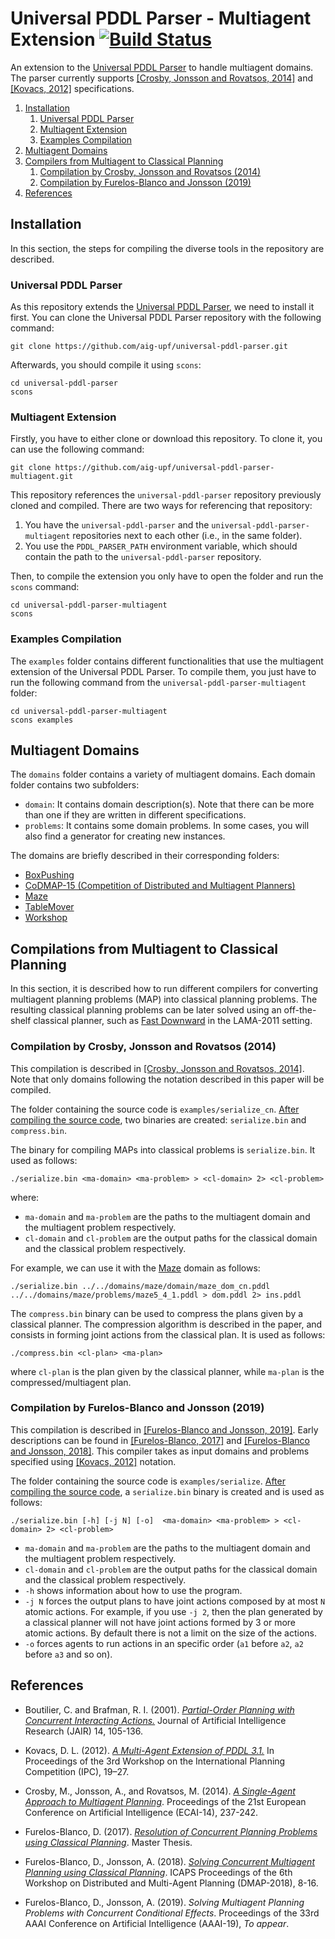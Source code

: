 # Universal PDDL Parser - Multiagent Extension [![Build Status](https://travis-ci.org/aig-upf/universal-pddl-parser-multiagent.svg?branch=master)](https://travis-ci.org/aig-upf/universal-pddl-parser-multiagent)

An extension to the [Universal PDDL Parser](https://github.com/aig-upf/universal-pddl-parser) to handle multiagent domains. The parser currently supports [[Crosby, Jonsson and Rovatsos, 2014]](#ref-crosby-ecai14) and [[Kovacs, 2012]](#ref-kovacs) specifications.

1. [Installation](#installation)
	1. [Universal PDDL Parser](#universal-pddl-parser)
	1. [Multiagent Extension](#multiagent-extension)
	1. [Examples Compilation](#examples-compilation)
1. [Multiagent Domains](#multiagent-domains)
1. [Compilers from Multiagent to Classical Planning](#compilers-ma-classical)
	1. [Compilation by Crosby, Jonsson and Rovatsos (2014)](#compiler-ecai14)
    1. [Compilation by Furelos-Blanco and Jonsson (2019)](#compiler-aaai19)
1. [References](#references)

## <a name="installation"></a>Installation

In this section, the steps for compiling the diverse tools in the repository are described.

### <a name="universal-pddl-parser"></a>Universal PDDL Parser

As this repository extends the [Universal PDDL Parser](https://github.com/aig-upf/universal-pddl-parser), we need to install it first. You can clone the Universal PDDL Parser repository with the following command:

```
git clone https://github.com/aig-upf/universal-pddl-parser.git
```

Afterwards, you should compile it using `scons`:

```
cd universal-pddl-parser
scons
```

### <a name="multiagent-extension"></a>Multiagent Extension

Firstly, you have to either clone or download this repository. To clone it, you can use the following command:

```
git clone https://github.com/aig-upf/universal-pddl-parser-multiagent.git
```

This repository references the `universal-pddl-parser` repository previously cloned and compiled. There are two ways for referencing that repository:

1. You have the `universal-pddl-parser` and the `universal-pddl-parser-multiagent` repositories next to each other (i.e., in the same folder).
1. You use the `PDDL_PARSER_PATH` environment variable, which should contain the path to the `universal-pddl-parser` repository.

Then, to compile the extension you only have to open the folder and run the `scons` command:

```
cd universal-pddl-parser-multiagent
scons
```

### <a name="examples-compilation"></a>Examples Compilation

The `examples` folder contains different functionalities that use the multiagent extension of the Universal PDDL Parser. To compile them, you just have to run the following command from the `universal-pddl-parser-multiagent` folder:

```
cd universal-pddl-parser-multiagent
scons examples
```

## <a name="multiagent-domains"></a>Multiagent Domains

The `domains` folder contains a variety of multiagent domains. Each domain folder contains two subfolders:

 - `domain`: It contains domain description(s). Note that there can be more than one if they are written in different specifications.
 - `problems`: It contains some domain problems. In some cases, you will also find a generator for creating new instances.

The domains are briefly described in their corresponding folders:

* [BoxPushing](domains/boxpushing)
* [CoDMAP-15 (Competition of Distributed and Multiagent Planners)](domains/codmap15)
* [Maze](domains/maze)
* [TableMover](domains/tablemover)
* [Workshop](domains/workshop)

## <a name="compilers-ma-classical"></a>Compilations from Multiagent to Classical Planning

In this section, it is described how to run different compilers for converting multiagent planning problems (MAP) into classical planning problems. The resulting classical planning problems can be later solved using an off-the-shelf classical planner, such as [Fast Downward](http://www.fast-downward.org/) in the LAMA-2011 setting.

### <a name="compiler-ecai14"></a> Compilation by Crosby, Jonsson and Rovatsos (2014)

This compilation is described in [[Crosby, Jonsson and Rovatsos, 2014]](#ref-crosby-ecai14). Note that only domains following the notation described in this paper will be compiled.

The folder containing the source code is `examples/serialize_cn`. [After compiling the source code](#examples-compilation), two binaries are created: `serialize.bin` and `compress.bin`.

The binary for compiling MAPs into classical problems is `serialize.bin`. It used as follows:

```
./serialize.bin <ma-domain> <ma-problem> > <cl-domain> 2> <cl-problem>
```

where:

* `ma-domain` and `ma-problem` are the paths to the multiagent domain and the multiagent problem respectively.
* `cl-domain` and `cl-problem` are the output paths for the classical domain and the classical problem respectively.

For example, we can use it with the [Maze](#maze-domain) domain as follows:

```
./serialize.bin ../../domains/maze/domain/maze_dom_cn.pddl ../../domains/maze/problems/maze5_4_1.pddl > dom.pddl 2> ins.pddl
```

The `compress.bin` binary can be used to compress the plans given by a classical planner. The compression algorithm is described in the paper, and consists in forming joint actions from the classical plan. It is used as follows:

```
./compress.bin <cl-plan> <ma-plan>
```

where `cl-plan` is the plan given by the classical planner, while `ma-plan` is the compressed/multiagent plan.

### <a name="compiler-aaai19"></a> Compilation by Furelos-Blanco and Jonsson (2019)

This compilation is described in [[Furelos-Blanco and Jonsson, 2019]](#ref-furelos-jonsson-aaai). Early descriptions can be found in [[Furelos-Blanco, 2017]](#ref-furelos-mthesis) and [[Furelos-Blanco and Jonsson, 2018]](#ref-furelos-jonsson-dmap). This compiler takes as input domains and problems specified using [[Kovacs, 2012]](#ref-kovacs) notation.

The folder containing the source code is `examples/serialize`. [After compiling the source code](#examples-compilation), a `serialize.bin` binary is created and is used as follows:

```
./serialize.bin [-h] [-j N] [-o]  <ma-domain> <ma-problem> > <cl-domain> 2> <cl-problem>
```

* `ma-domain` and `ma-problem` are the paths to the multiagent domain and the multiagent problem respectively.
* `cl-domain` and `cl-problem` are the output paths for the classical domain and the classical problem respectively.
* `-h` shows information about how to use the program.
* `-j N` forces the output plans to have joint actions composed by at most `N` atomic actions. For example, if you use `-j 2`, then the plan generated by a classical planner will not have joint actions formed by 3 or more atomic actions. By default there is not a limit on the size of the actions.
* `-o` forces agents to run actions in an specific order (`a1` before `a2`, `a2` before `a3` and so on).

## <a name="references"></a>References

* <a name="ref-boutilier">Boutilier, C. and Brafman, R. I. (2001).</a> [_Partial-Order Planning with Concurrent Interacting Actions._](http://dx.doi.org/10.1613/jair.740) Journal of Artificial Intelligence Research (JAIR) 14, 105-136.

* <a name="ref-kovacs">Kovacs, D. L. (2012).</a> [_A Multi-Agent Extension of PDDL 3.1._](http://www.r3-cop.eu/wp-content/uploads/2013/01/A-Multy-Agent-Extension-of-PDDL3.1.pdf) In Proceedings of the 3rd Workshop on the International Planning Competition (IPC), 19–27.

* <a name="ref-crosby-ecai14">Crosby, M., Jonsson, A., and Rovatsos, M. (2014).</a> [_A Single-Agent Approach to Multiagent Planning_](https://doi.org/10.3233/978-1-61499-419-0-237). Proceedings of the 21st European Conference on Artificial Intelligence (ECAI-14), 237-242.

* <a name="ref-furelos-mthesis">Furelos-Blanco, D. (2017).</a> [_Resolution of Concurrent Planning Problems using Classical Planning_](http://hdl.handle.net/10230/33107). Master Thesis.

* <a name="ref-furelos-jonsson-dmap">Furelos-Blanco, D., Jonsson, A. (2018).</a> [_Solving Concurrent Multiagent Planning using Classical Planning_](http://icaps18.icaps-conference.org/fileadmin/alg/conferences/icaps18/workshops/workshop03/docs/dmap18-proceedings.pdf). ICAPS Proceedings of the 6th Workshop on Distributed and Multi-Agent Planning (DMAP-2018), 8-16.

* <a name="ref-furelos-jonsson-aaai">Furelos-Blanco, D., Jonsson, A. (2019).</a> _Solving Multiagent Planning Problems with Concurrent Conditional Effects_. Proceedings of the 33rd AAAI Conference on Artificial Intelligence (AAAI-19), _To appear_.


